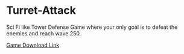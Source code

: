 # Turret-Attack
Sci Fi like Tower Defense Game where your only goal is to defeat the enemies and reach wave 250.


[Game Download Link](https://akshar727.itch.io/Turret-Overload)
